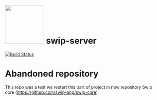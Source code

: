 # <img height="128" src="https://avatars0.githubusercontent.com/u/39216079?s=200&v=4"/> swip-server
 [![Build Status](https://travis-ci.org/swip-app/swipe-server.svg?branch=master)](https://travis-ci.org/swipe-app/swip-server)

# Abandoned repository
This repo was a test we restart this part of project in new repository Swip core (https://github.com/swip-app/swip-core)
